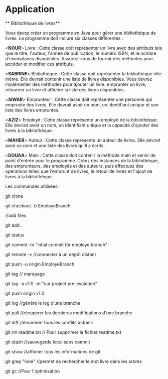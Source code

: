 # Application

** Bibliothèque de livres**

Vous devez créer un programme en Java pour gérer une bibliothèque de livres. Le programme doit inclure six classes différentes :

<**NOUR**>         Livre : Cette classe doit représenter un livre avec des attributs tels que le titre, l'auteur, l'année de publication, le numéro ISBN, et le nombre d'exemplaires disponibles. Assurez-vous de fournir des méthodes pour accéder et modifier ces attributs.

<**SABRINE**>      Bibliothèque : Cette classe doit représenter la bibliothèque elle-même. Elle devrait contenir une liste de livres disponibles. Vous devrez implémenter des méthodes pour ajouter un livre, emprunter un livre, retourner un livre et afficher la liste des livres disponibles.

<**SIWAR**>        Emprunteur : Cette classe doit représenter une personne qui emprunte des livres. Elle devrait avoir un nom, un identifiant unique et une liste des livres empruntés.

<**AZIZ**>        Employé : Cette classe représente un employé de la bibliothèque. Elle devrait avoir un nom, un identifiant unique et la capacité d'ajouter des livres à la bibliothèque.

<**MAHER**>       Auteur : Cette classe représente un auteur de livres. Elle devrait avoir un nom et une liste des livres qu'il a écrits.

<**DOUAA**>       Main : Cette classe doit contenir la méthode main et servir de point d'entrée pour le programme. Créez des instances de la bibliothèque, des emprunteurs, des employés et des auteurs, puis effectuez des opérations telles que l'emprunt de livres, le retour de livres et l'ajout de livres à la bibliothèque.



Les commandes utilisées:

git clone

git checkout -b EmployeBranch

//add files

git add .

git status

git commit -m "intial commit for employe branch"

git remote -v   //connecter à un dépôt distant

git push -u origin EmployeBranch

git tag // marquage

git tag -a v1.0 -m  "our project pre-evalution"

git push origin v1.0

git log      //génère le log d’une branche

git pull     //récupérer les dernières modifications d'une branche

git diff      //énumérer tous les conflits actuels

git rm readme.txt  // Pour supprimer le fichier readme.txt

git stash      //sauvegarde local sans commit 

git show       //afficher tous les informations de git

git grep "livre"       //permet de rechercher le mot livre dans les arbres  

git gc       //Pour l'optimisation
